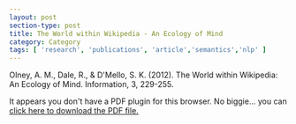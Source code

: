 ```yaml
---
layout: post
section-type: post
title: The World within Wikipedia - An Ecology of Mind
category: Category
tags: [ 'research', 'publications', 'article','semantics','nlp' ]
---
```

Olney, A. M., Dale, R., & D'Mello, S. K. (2012). The World within Wikipedia: An Ecology of Mind. Information, 3, 229-255. 

<object data="https://blogs.memphis.edu/aolney/files/2019/10/information-03-00229.pdf" type="application/pdf" width="100%" height="600px">
 
  <p>It appears you don't have a PDF plugin for this browser.
  No biggie... you can <a href="https://blogs.memphis.edu/aolney/files/2019/10/information-03-00229.pdf">click here to
  download the PDF file.</a></p>
  
</object>

